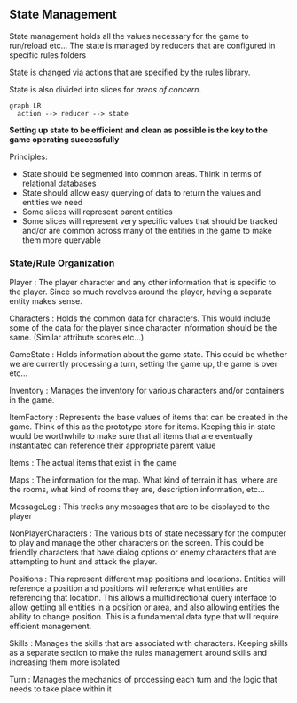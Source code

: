 ## State Management

State management holds all the values necessary for the game to run/reload etc...
The state is managed by reducers that are configured in specific rules folders

State is changed via actions that are specified by the rules library.

State is also divided into slices for _areas of concern_.

```mermaid
graph LR
  action --> reducer --> state
```

**Setting up state to be efficient and clean as possible is the key to the game operating successfully**

Principles:
- State should be segmented into common areas. Think in terms of relational databases
- State should allow easy querying of data to return the values and entities we need
- Some slices will represent parent entities
- Some slices will represent very specific values that should be tracked and/or are common across many of the entities in the game to make them more queryable

### State/Rule Organization

Player
: The player character and any other information that is specific to the player. Since so much revolves around the player, having a separate entity makes sense.

Characters
: Holds the common data for characters. This would include some of the data for the player since character information should be the same. (Similar attribute scores etc...)

GameState
: Holds information about the game state. This could be whether we are currently processing a turn, setting the game up, the game is over etc...

Inventory
: Manages the inventory for various characters and/or containers in the game. 

ItemFactory
: Represents the base values of items that can be created in the game. Think of this as the prototype store for items. Keeping this in state would be worthwhile to make sure that all items that are eventually instantiated can reference their appropriate parent value

Items
: The actual items that exist in the game

Maps
: The information for the map. What kind of terrain it has, where are the rooms, what kind of rooms they are, description information, etc... 

MessageLog
: This tracks any messages that are to be displayed to the player

NonPlayerCharacters
: The various bits of state necessary for the computer to play and manage the other characters on the screen. This could be friendly characters that have dialog options or enemy characters that are attempting to hunt and attack the player.

Positions
: This represent different map positions and locations. Entities will reference a position and positions will reference what entities are referencing that location. This allows a multidirectional query interface to allow getting all entities in a position or area, and also allowing entities the ability to change position. This is a fundamental data type that will require efficient management. 

Skills
: Manages the skills that are associated with characters. Keeping skills as a separate section to make the rules management around skills and increasing them more isolated

Turn
: Manages the mechanics of processing each turn and the logic that needs to take place within it